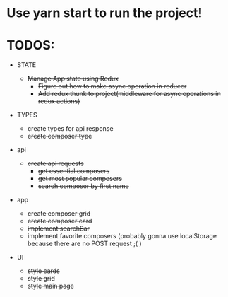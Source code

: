 # Use yarn start to run the project!

# TODOS:

- STATE

  - ~~Manage App state using Redux~~
    - ~~Figure out how to make async operation in reducer~~
    - ~~Add redux thunk to project(middleware for async operations in redux actions)~~

- TYPES

  - create types for api response
  - ~~create composer type~~

- api

  - ~~create api requests~~
    - ~~get essential composers~~
    - ~~get most popular composers~~
    - ~~search composer by first name~~

- app

  - ~~create composer grid~~
  - ~~create composer card~~
  - ~~implement searchBar~~
  - implement favorite composers (probably gonna use localStorage because there are no POST request ;( )

- UI

  - ~~style cards~~
  - ~~style grid~~
  - ~~style main page~~
